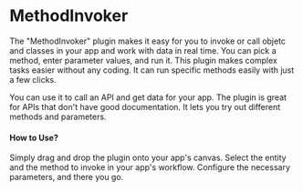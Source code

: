 # MethodInvoker

The "MethodInvoker" plugin makes it easy for you to invoke or call objetc and classes in your app and work with data in real time. You can pick a method, enter parameter values, and run it. This plugin makes complex tasks easier without any coding. It can run specific methods easily with just a few clicks.

You can use it to call an API and get data for your app. The plugin is great for APIs that don't have good documentation. It lets you try out different methods and parameters.

#### How to Use?

Simply drag and drop the plugin onto your app's canvas. Select the entity and the method to invoke in your app's workflow. Configure the necessary parameters, and there you go.

